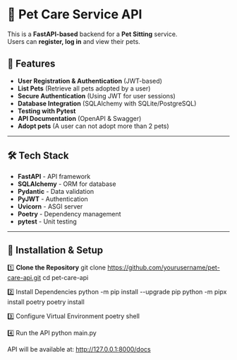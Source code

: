 # 🐶 Pet Care Service API

This is a **FastAPI-based** backend for a **Pet Sitting** service.  
Users can **register, log in** and view their pets.

## 🚀 Features
- **User Registration & Authentication** (JWT-based)
- **List Pets** (Retrieve all pets adopted by a user)
- **Secure Authentication** (Using JWT for user sessions)
- **Database Integration** (SQLAlchemy with SQLite/PostgreSQL)
- **Testing with Pytest**
- **API Documentation** (OpenAPI & Swagger)
- **Adopt pets** (A user can not adopt more than 2 pets)
---

## 🛠️ Tech Stack
- **FastAPI** - API framework
- **SQLAlchemy** - ORM for database
- **Pydantic** - Data validation
- **PyJWT** - Authentication
- **Uvicorn** - ASGI server
- **Poetry** - Dependency management
- **pytest** - Unit testing

---

## 🔧 Installation & Setup

1️⃣ **Clone the Repository**
git clone https://github.com/yourusername/pet-care-api.git
cd pet-care-api

2️⃣ Install Dependencies
python -m pip install --upgrade pip
python -m pipx install poetry
poetry install

3️⃣ Configure Virtual Environment
poetry shell

4️⃣ Run the API
python main.py

API will be available at: http://127.0.0.1:8000/docs
